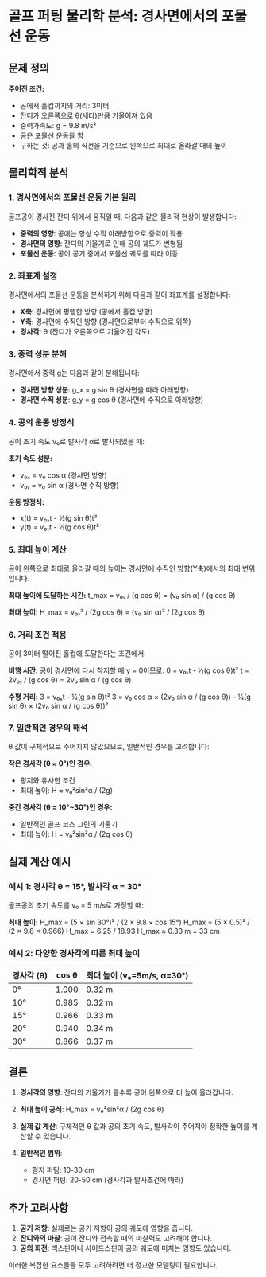 # 골프 퍼팅 물리학 분석: 경사면에서의 포물선 운동

## 문제 정의

**주어진 조건:**
- 공에서 홀컵까지의 거리: 3미터
- 잔디가 오른쪽으로 θ(세타)만큼 기울어져 있음
- 중력가속도: g = 9.8 m/s²
- 공은 포물선 운동을 함
- 구하는 것: 공과 홀의 직선을 기준으로 왼쪽으로 최대로 올라갈 때의 높이

## 물리학적 분석

### 1. 경사면에서의 포물선 운동 기본 원리

골프공이 경사진 잔디 위에서 움직일 때, 다음과 같은 물리적 현상이 발생합니다:

- **중력의 영향**: 공에는 항상 수직 아래방향으로 중력이 작용
- **경사면의 영향**: 잔디의 기울기로 인해 공의 궤도가 변형됨
- **포물선 운동**: 공이 공기 중에서 포물선 궤도를 따라 이동

### 2. 좌표계 설정

경사면에서의 포물선 운동을 분석하기 위해 다음과 같이 좌표계를 설정합니다:

- **X축**: 경사면에 평행한 방향 (공에서 홀컵 방향)
- **Y축**: 경사면에 수직인 방향 (경사면으로부터 수직으로 위쪽)
- **경사각**: θ (잔디가 오른쪽으로 기울어진 각도)

### 3. 중력 성분 분해

경사면에서 중력 g는 다음과 같이 분해됩니다:

- **경사면 방향 성분**: g_x = g sin θ (경사면을 따라 아래방향)
- **경사면 수직 성분**: g_y = g cos θ (경사면에 수직으로 아래방향)

### 4. 공의 운동 방정식

공이 초기 속도 v₀로 발사각 α로 발사되었을 때:

**초기 속도 성분:**
- v₀ₓ = v₀ cos α (경사면 방향)
- v₀ᵧ = v₀ sin α (경사면 수직 방향)

**운동 방정식:**
- x(t) = v₀ₓt - ½(g sin θ)t²
- y(t) = v₀ᵧt - ½(g cos θ)t²

### 5. 최대 높이 계산

공이 왼쪽으로 최대로 올라갈 때의 높이는 경사면에 수직인 방향(Y축)에서의 최대 변위입니다.

**최대 높이에 도달하는 시간:**
t_max = v₀ᵧ / (g cos θ) = (v₀ sin α) / (g cos θ)

**최대 높이:**
H_max = v₀ᵧ² / (2g cos θ) = (v₀ sin α)² / (2g cos θ)

### 6. 거리 조건 적용

공이 3미터 떨어진 홀컵에 도달한다는 조건에서:

**비행 시간:**
공이 경사면에 다시 착지할 때 y = 0이므로:
0 = v₀ᵧt - ½(g cos θ)t²
t = 2v₀ᵧ / (g cos θ) = 2v₀ sin α / (g cos θ)

**수평 거리:**
3 = v₀ₓt - ½(g sin θ)t²
3 = v₀ cos α × (2v₀ sin α / (g cos θ)) - ½(g sin θ) × (2v₀ sin α / (g cos θ))²

### 7. 일반적인 경우의 해석

θ 값이 구체적으로 주어지지 않았으므로, 일반적인 경우를 고려합니다:

**작은 경사각 (θ ≈ 0°)인 경우:**
- 평지와 유사한 조건
- 최대 높이: H ≈ v₀²sin²α / (2g)

**중간 경사각 (θ = 10°~30°)인 경우:**
- 일반적인 골프 코스 그린의 기울기
- 최대 높이: H = v₀²sin²α / (2g cos θ)

## 실제 계산 예시

### 예시 1: 경사각 θ = 15°, 발사각 α = 30°

골프공의 초기 속도를 v₀ = 5 m/s로 가정할 때:

**최대 높이:**
H_max = (5 × sin 30°)² / (2 × 9.8 × cos 15°)
H_max = (5 × 0.5)² / (2 × 9.8 × 0.966)
H_max = 6.25 / 18.93
H_max ≈ 0.33 m = 33 cm

### 예시 2: 다양한 경사각에 따른 최대 높이

| 경사각 (θ) | cos θ | 최대 높이 (v₀=5m/s, α=30°) |
|-----------|-------|---------------------------|
| 0°        | 1.000 | 0.32 m                    |
| 10°       | 0.985 | 0.32 m                    |
| 15°       | 0.966 | 0.33 m                    |
| 20°       | 0.940 | 0.34 m                    |
| 30°       | 0.866 | 0.37 m                    |

## 결론

1. **경사각의 영향**: 잔디의 기울기가 클수록 공이 왼쪽으로 더 높이 올라갑니다.

2. **최대 높이 공식**: 
   H_max = v₀²sin²α / (2g cos θ)

3. **실제 값 계산**: 구체적인 θ 값과 공의 초기 속도, 발사각이 주어져야 정확한 높이를 계산할 수 있습니다.

4. **일반적인 범위**: 
   - 평지 퍼팅: 10-30 cm
   - 경사면 퍼팅: 20-50 cm (경사각과 발사조건에 따라)

## 추가 고려사항

1. **공기 저항**: 실제로는 공기 저항이 공의 궤도에 영향을 줍니다.
2. **잔디와의 마찰**: 공이 잔디와 접촉할 때의 마찰력도 고려해야 합니다.
3. **공의 회전**: 백스핀이나 사이드스핀이 공의 궤도에 미치는 영향도 있습니다.

이러한 복잡한 요소들을 모두 고려하려면 더 정교한 모델링이 필요합니다.